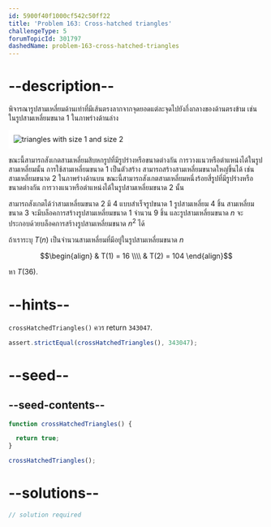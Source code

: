```yaml
---
id: 5900f40f1000cf542c50ff22
title: 'Problem 163: Cross-hatched triangles'
challengeType: 5
forumTopicId: 301797
dashedName: problem-163-cross-hatched-triangles
---
```


# --description--

พิจารณารูปสามเหลี่ยมด้านเท่าที่มีเส้นตรงลากจากจุดยอดแต่ละจุดไปยังกึ่งกลางของด้านตรงข้าม เช่น ในรูปสามเหลี่ยมขนาด 1 ในภาพร่างด้านล่าง

<img class="img-responsive center-block" alt="triangles with size 1 and size 2" src="https://cdn.freecodecamp.org/curriculum/project-euler/cross-hatched-triangles.gif" style="background-color: white; padding: 10px;">

ขณะนี้สามารถสังเกตสามเหลี่ยมสิบหกรูปที่มีรูปร่างหรือขนาดต่างกัน การวางแนวหรือตำแหน่งได้ในรูปสามเหลี่ยมนั้น การใช้สามเหลี่ยมขนาด 1 เป็นตัวสร้าง สามารถสร้างสามเหลี่ยมขนาดใหญ่ขึ้นได้ เช่น สามเหลี่ยมขนาด 2 ในภาพร่างด้านบน ขณะนี้สามารถสังเกตสามเหลี่ยมหนึ่งร้อยสี่รูปที่มีรูปร่างหรือขนาดต่างกัน การวางแนวหรือตำแหน่งได้ในรูปสามเหลี่ยมขนาด 2 นั้น

สามารถสังเกตได้ว่าสามเหลี่ยมขนาด 2 มี 4 แบบสำเร็จรูปขนาด 1 รูปสามเหลี่ยม 4 ชิ้น สามเหลี่ยมขนาด 3 จะมีบล็อคการสร้างรูปสามเหลี่ยมขนาด 1 จำนวน 9 ชิ้น และรูปสามเหลี่ยมขนาด $n$ จะประกอบด้วยบล็อคการสร้างรูปสามเหลี่ยมขนาด $n^2$ ได้

ถ้าเราระบุ $T(n)$ เป็นจำนวนสามเหลี่ยมที่มีอยู่ในรูปสามเหลี่ยมขนาด $n$ 

$$\begin{align}
  & T(1) = 16 \\\\
  & T(2) = 104
\end{align}$$

หา $T(36)$.

# --hints--

`crossHatchedTriangles()` ควร return `343047`.

```js
assert.strictEqual(crossHatchedTriangles(), 343047);
```

# --seed--

## --seed-contents--

```js
function crossHatchedTriangles() {

  return true;
}

crossHatchedTriangles();
```

# --solutions--

```js
// solution required
```
